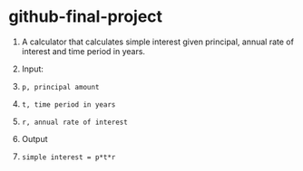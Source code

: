 # github-final-project

1.	A calculator that calculates simple interest given principal, annual rate of interest and time period in years.

2.	Input:
3.	   p, principal amount
4.	   t, time period in years
5.	   r, annual rate of interest
6.	Output
7.	   simple interest = p*t*r
